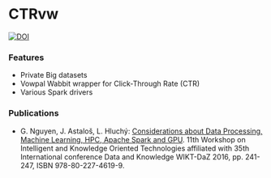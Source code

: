 # CTRvw
<a href="https://doi.org/10.5281/zenodo.3575182"><img src="https://zenodo.org/badge/160984198.svg" alt="DOI"></a>

### Features
- Private Big datasets
- Vowpal Wabbit wrapper for Click-Through Rate (CTR)
- Various Spark drivers

### Publications
- G. Nguyen, J. Astaloš, L. Hluchý: [Considerations about Data Processing, Machine Learning, HPC, Apache Spark and GPU](https://giangzuzana.github.io/files/2016_WIKT-DaZ.pdf). 11th Workshop on Intelligent and Knowledge Oriented Technologies affiliated with 35th International conference Data and Knowledge WIKT-DaZ 2016, pp. 241-247, ISBN 978-80-227-4619-9.
